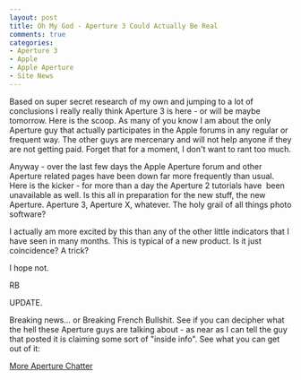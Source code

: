 ```yaml
---
layout: post
title: Oh My God - Aperture 3 Could Actually Be Real
comments: true
categories:
- Aperture 3
- Apple
- Apple Aperture
- Site News
---
```

Based on super secret research of my own and jumping to a lot of conclusions I really really think Aperture 3 is here - or will be maybe tomorrow. Here is the scoop. As many of you know I am about the only Aperture guy that actually participates in the Apple forums in any regular or frequent way. The other guys are mercenary and will not help anyone if they are not getting paid. Forget that for a moment, I don't want to rant too much.

Anyway - over the last few days the Apple Aperture forum and other Aperture related pages have been down far more frequently than usual. Here is the kicker - for more than a day the Aperture 2 tutorials have  been unavailable as well. Is this all in preparation for the new stuff, the new Aperture. Aperture 3, Aperture X, whatever. The holy grail of all things photo software?

I actually am more excited by this than any of the other little indicators that I have seen in many months. This is typical of a new product. Is it just coincidence? A trick?

I hope not.

RB

UPDATE.

Breaking news... or Breaking French Bullshit. See if you can decipher what the hell these Aperture guys are talking about - as near as I can tell the guy that posted it is claiming some sort of "inside info". See what you can get out of it:

<a href="http://aperweb.org/forum/viewtopic.php?f=1&amp;t=1495">More Aperture Chatter</a>